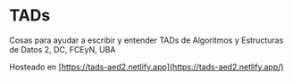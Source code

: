 # TADs

Cosas para ayudar a escribir y entender TADs de Algoritmos y Estructuras de Datos 2, DC, FCEyN, UBA

Hosteado en [https://tads-aed2.netlify.app](https://tads-aed2.netlify.app/)

